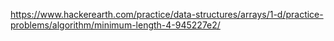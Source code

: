 https://www.hackerearth.com/practice/data-structures/arrays/1-d/practice-problems/algorithm/minimum-length-4-945227e2/
